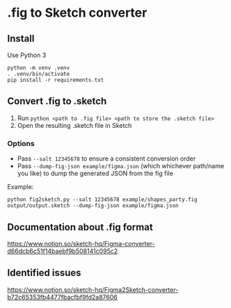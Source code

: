 # .fig to Sketch converter

## Install

Use Python 3
```
python -m venv .venv
. .venv/bin/activate
pip install -r requirements.txt
```

## Convert .fig to .sketch

1. Run `python <path to .fig file> <path to store the .sketch file>`
2. Open the resulting .sketch file in Sketch

### Options

- Pass `--salt 12345678` to ensure a consistent conversion order
- Pass `--dump-fig-json example/figma.json` (which whichever path/name you like) to dump the generated JSON from the fig file

Example:

`python fig2sketch.py --salt 12345678 example/shapes_party.fig output/output.sketch --dump-fig-json example/figma.json`


## Documentation about .fig format
https://www.notion.so/sketch-hq/Figma-converter-d66dcb6c51f14baebf9b508141c095c2


## Identified issues
https://www.notion.so/sketch-hq/Figma2Sketch-converter-b72c65353fb4477fbacfbf9fd2a87606
